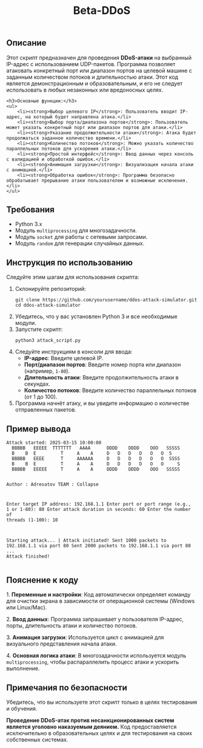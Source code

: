 <!DOCTYPE html>
<html lang="ru">
<head>
    <meta charset="UTF-8">
    <meta name="viewport" content="width=device-width, initial-scale=1.0">
    <meta http-equiv="X-UA-Compatible" content="ie=edge">
</head>
<body>

<header>
    <h1>Beta-DDoS</h1>
</header>

<section>
    <h2>Описание</h2>
    <p>Этот скрипт предназначен для проведения <strong>DDoS-атаки</strong> на выбранный IP-адрес с использованием UDP-пакетов. Программа позволяет атаковать конкретный порт или диапазон портов на целевой машине с заданным количеством потоков и длительностью атаки. Этот код является демонстрационным и образовательным, и его не следует использовать в любых незаконных или вредоносных целях.</p>

    <h3>Основные функции:</h3>
    <ul>
        <li><strong>Выбор целевого IP</strong>: Пользователь вводит IP-адрес, на который будет направлена атака.</li>
        <li><strong>Выбор порта/диапазона портов</strong>: Пользователь может указать конкретный порт или диапазон портов для атаки.</li>
        <li><strong>Указание продолжительности атаки</strong>: Атака будет продолжаться заданное количество времени.</li>
        <li><strong>Количество потоков</strong>: Можно указать количество параллельных потоков для ускорения атаки.</li>
        <li><strong>Простой интерфейс</strong>: Ввод данных через консоль с валидацией и обработкой ошибок.</li>
        <li><strong>Анимация загрузки</strong>: Визуализация начала атаки с анимацией.</li>
        <li><strong>Обработка ошибок</strong>: Программа безопасно обрабатывает прерывание атаки пользователем и возможные исключения.</li>
    </ul>
</section>

<section>
    <h2>Требования</h2>
    <ul>
        <li>Python 3.x</li>
        <li>Модуль <code>multiprocessing</code> для многозадачности.</li>
        <li>Модуль <code>socket</code> для работы с сетевыми запросами.</li>
        <li>Модуль <code>random</code> для генерации случайных данных.</li>
    </ul>
</section>

<section>
    <h2>Инструкция по использованию</h2>
    <p>Следуйте этим шагам для использования скрипта:</p>
    <ol>
        <li>Склонируйте репозиторий:
            <pre><code>git clone https://github.com/yourusername/ddos-attack-simulator.git
cd ddos-attack-simulator</code></pre>
        </li>
        <li>Убедитесь, что у вас установлен Python 3 и все необходимые модули.</li>
        <li>Запустите скрипт:
            <pre><code>python3 attack_script.py</code></pre>
        </li>
        <li>Следуйте инструкциям в консоли для ввода:
            <ul>
                <li><strong>IP-адрес</strong>: Введите целевой IP.</li>
                <li><strong>Порт/диапазон портов</strong>: Введите номер порта или диапазон (например, <code>1-80</code>).</li>
                <li><strong>Длительность атаки</strong>: Введите продолжительность атаки в секундах.</li>
                <li><strong>Количество потоков</strong>: Введите количество параллельных потоков (от 1 до 100).</li>
            </ul>
        </li>
        <li>Программа начнёт атаку, и вы увидите информацию о количестве отправленных пакетов.</li>
    </ol>
</section>

<section>
    <h2>Пример вывода</h2>
    <pre><code>Attack started: 2025-03-15 10:00:00
  BBBBB   EEEEE  TTTTTТТ   AAAA      DDDD    DDDD    OOO   SSSSS
  B    B  E         T     A    A     D   D   D   D   O   O  S
  BBBBB   EEEE      T     AAAAAA     D   D   D   D   O   O  SSSS
  B    B  E         T     A    A     D   D   D   D   O   O     S
  BBBBB   EEEEE     T     A    A     DDDD    DDDD    OOO   SSSSS

Author   : Adresatov
TEAM     : Collapse

Enter target IP address: 192.168.1.1
Enter port or port range (e.g., 1 or 1-80): 80
Enter attack duration in seconds: 60
Enter the number of threads (1-100): 10

Starting attack... | Attack initiated!
Sent 1000 packets to 192.168.1.1 via port 80
Sent 2000 packets to 192.168.1.1 via port 80
...
Attack finished!</code></pre>
</section>

<section>
    <h2>Пояснение к коду</h2>
    <p>1. <strong>Переменные и настройки</strong>: Код автоматически определяет команду для очистки экрана в зависимости от операционной системы (Windows или Linux/Mac).</p>
    <p>2. <strong>Ввод данных</strong>: Программа запрашивает у пользователя IP-адрес, порты, длительность атаки и количество потоков.</p>
    <p>3. <strong>Анимация загрузки</strong>: Используется цикл с анимацией для визуального представления начала атаки.</p>
    <p>4. <strong>Основная логика атаки</strong>: В многозадачности используется модуль <code>multiprocessing</code>, чтобы распараллелить процесс атаки и ускорить выполнение.</p>
</section>

<section>
    <h2>Примечания по безопасности</h2>
    <div class="note">
        <p class="important">Убедитесь, что вы используете этот скрипт только в целях тестирования и обучения.</p>
        <p><strong>Проведение DDoS-атак против несанкционированных систем является уголовно наказуемым деянием.</strong> Код предоставляется исключительно в образовательных целях и для тестирования на своих собственных системах.</p>
    </div>
</section>

</body>
</html>
